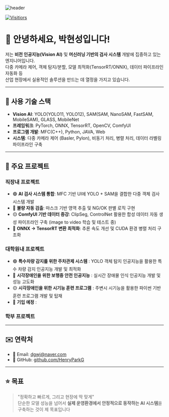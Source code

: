 ![header](https://capsule-render.vercel.app/api?type=rect&height=200&text=HenryParkG%20&fontAlign=70&stroke=00FF00&strokeWidth=3)

[![Visitiors](https://myhits.vercel.app/api/hit/https%3A%2F%2Fgithub.com%2FHenryParkG?color=blue&label=hits&size=small)](https://myhits.vercel.app)


# 👋 안녕하세요, 박현성입니다!

저는 **비전 인공지능(Vision AI)** 및 **머신러닝 기반의 검사 시스템** 개발에 집중하고 있는 엔지니어입니다.  
다중 카메라 제어, 객체 탐지/분할, 모델 최적화(TensorRT/ONNX), 데이터 파이프라인 자동화 등  
산업 현장에서 실용적인 솔루션을 만드는 데 열정을 가지고 있습니다.

---

## 🔧 사용 기술 스택

- **Vision AI**: YOLO(YOLO11, YOLO12), SAM(SAM, NanoSAM, FastSAM, MobileSAM), GLASS, MobileNet
- **프레임워크**: PyTorch, ONNX, TensorRT, OpenCV, ComfyUI
- **프로그램 개발**: MFC(C++), Python, JAVA, Web
- **시스템**: 다중 카메라 제어 (Basler, Pylon), 비동기 처리, 병렬 처리, 데이터 라벨링 파이프라인 구축

---

## 📂 주요 프로젝트

### 직장내 프로젝트

- 🟢 **AI 검사 시스템 통합**: MFC 기반 UI에 YOLO + SAM을 결합한 다중 객체 검사 시스템 개발  
- 🔴 **불량 자동 검출**: 마스크 기반 영역 추출 및 NG/OK 판별 로직 구현  
- 🟡 **ComfyUI 기반 데이터 증강**: ClipSeg, ControlNet 활용한 합성 데이터 자동 생성 파이프라인 구축 (image to video 학습 및 테스트 중)
- 🔵 **ONNX → TensorRT 변환 최적화**: 추론 속도 개선 및 CUDA 환경 병렬 처리 구조화

### 대학원내 프로젝트

- 🟢 **특수차량 감지를 위한 주차관제 시스템** : YOLO 객체 탐지 인공지능을 활용한 특수 차량 감지 인공지능 개발 및 최적화 
- 🔴 **시각장애인을 위한 보행중 안전 인공지능** : 실시간 장애물 인식 인공지능 개발 및 성능 고도화
- 🟡 **시각장애인을 위한 시기능 훈련 프로그램** : 주변시 시기능을 활용한 파이썬 기반 훈련 프로그램 개발 및 탑재
- 🔵 **기입 예정** : 

### 학부 프로젝트


---

## ✉️ 연락처

- 📧 Email: dgwj@naver.com  
- 🐙 GitHub: [github.com/HenryParkG](https://github.com/HenryParkG)

---

## ⭐ 목표

> "정확하고 빠르게, 그리고 현장에 딱 맞게"  
단순한 모델 성능을 넘어서 **실제 운영환경에서 안정적으로 동작하는 AI 시스템**을 구축하는 것이 제 목표입니다

<!---
blaewood/blaewood is a ✨ special ✨ repository because its `README.md` (this file) appears on your GitHub profile.
You can click the Preview link to take a look at your changes.
--->
